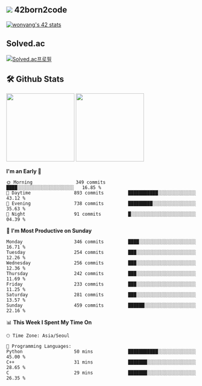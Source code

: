 
## <img src="https://img.shields.io/badge/-000000?style=flat&logo=42&logoColor=white"> 42born2code
[![wonyang's 42 stats](https://badge42.vercel.app/api/v2/cl5nhe5b6007809kydha7ht42/stats?cursusId=21&coalitionId=88)](https://profile.intra.42.fr/users/wonyang)

## Solved.ac
[![Solved.ac프로필](http://mazassumnida.wtf/api/v2/generate_badge?boj=bennyws)](https://solved.ac/bennyws)

## 🛠️ Github Stats
<p>
  <img height="180em" src="https://github-readme-stats-veggie-garden.vercel.app/api?username=gemstoneyang&show_icons=true&include_all_commits=true&bg_color=30,e96443,904e95&title_color=fff&text_color=fff">
  <img height="180em" src="https://github-readme-stats-veggie-garden.vercel.app/api/top-langs/?username=gemstoneyang&layout=compact&bg_color=30,e96443,904e95&title_color=fff&text_color=fff">
</p>

<!--START_SECTION:waka-->
**I'm an Early 🐤** 

```text
🌞 Morning                349 commits         ████░░░░░░░░░░░░░░░░░░░░░   16.85 % 
🌆 Daytime                893 commits         ███████████░░░░░░░░░░░░░░   43.12 % 
🌃 Evening                738 commits         █████████░░░░░░░░░░░░░░░░   35.63 % 
🌙 Night                  91 commits          █░░░░░░░░░░░░░░░░░░░░░░░░   04.39 % 
```
📅 **I'm Most Productive on Sunday** 

```text
Monday                   346 commits         ████░░░░░░░░░░░░░░░░░░░░░   16.71 % 
Tuesday                  254 commits         ███░░░░░░░░░░░░░░░░░░░░░░   12.26 % 
Wednesday                256 commits         ███░░░░░░░░░░░░░░░░░░░░░░   12.36 % 
Thursday                 242 commits         ███░░░░░░░░░░░░░░░░░░░░░░   11.69 % 
Friday                   233 commits         ███░░░░░░░░░░░░░░░░░░░░░░   11.25 % 
Saturday                 281 commits         ███░░░░░░░░░░░░░░░░░░░░░░   13.57 % 
Sunday                   459 commits         ██████░░░░░░░░░░░░░░░░░░░   22.16 % 
```


📊 **This Week I Spent My Time On** 

```text
🕑︎ Time Zone: Asia/Seoul

💬 Programming Languages: 
Python                   50 mins             ███████████░░░░░░░░░░░░░░   45.00 % 
C++                      31 mins             ███████░░░░░░░░░░░░░░░░░░   28.65 % 
C                        29 mins             ███████░░░░░░░░░░░░░░░░░░   26.35 % 
```


<!--END_SECTION:waka-->
